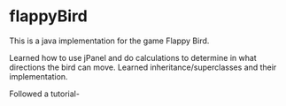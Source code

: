 # flappyBird
This is a java implementation for the game Flappy Bird. 

 Learned how to use jPanel and do calculations to determine in what directions the bird can move. Learned inheritance/superclasses and their implementation. 

Followed a tutorial- 
 
